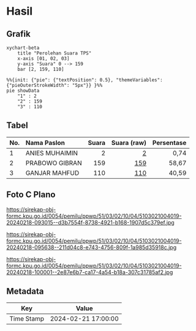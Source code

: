# Hasil

## Grafik

```mermaid
xychart-beta
    title "Perolehan Suara TPS"
    x-axis [01, 02, 03]
    y-axis "Suara" 0 --> 159
    bar [2, 159, 110]
```

```mermaid
%%{init: {"pie": {"textPosition": 0.5}, "themeVariables": {"pieOuterStrokeWidth": "5px"}} }%%
pie showData
    "1" : 2
    "2" : 159
    "3" : 110
```

## Tabel

| No. | Nama Paslon    | Suara | Suara (raw) | Persentase |
|:--- |:-------------- | -----:| -----------:| ----------:|
| 1   | ANIES MUHAIMIN | 2     | [2][p-1]    | 0,74       |
| 2   | PRABOWO GIBRAN | 159   | [159][p-2]  | 58,67      |
| 3   | GANJAR MAHFUD  | 110   | [110][p-3]  | 40,59      |


[p-1]: https://github.com/gigit-pemilu/pemilu-2024-51-bali/blob/main/pilpres/hitung-suara/sub/51-bali/sub/03-badung/sub/02-mengwi/sub/1004-kapal/sub/019-tps/sub/paslon-1.txt
[p-2]: https://github.com/gigit-pemilu/pemilu-2024-51-bali/blob/main/pilpres/hitung-suara/sub/51-bali/sub/03-badung/sub/02-mengwi/sub/1004-kapal/sub/019-tps/sub/paslon-2.txt
[p-3]: https://github.com/gigit-pemilu/pemilu-2024-51-bali/blob/main/pilpres/hitung-suara/sub/51-bali/sub/03-badung/sub/02-mengwi/sub/1004-kapal/sub/019-tps/sub/paslon-3.txt

## Foto C Plano

https://sirekap-obj-formc.kpu.go.id/0054/pemilu/ppwp/51/03/02/10/04/5103021004019-20240218-093015--d3b7554f-8738-4921-b168-1907d5c379ef.jpg

https://sirekap-obj-formc.kpu.go.id/0054/pemilu/ppwp/51/03/02/10/04/5103021004019-20240218-095638--211d04c8-e743-4756-809f-1a985d35918c.jpg

https://sirekap-obj-formc.kpu.go.id/0054/pemilu/ppwp/51/03/02/10/04/5103021004019-20240218-100001--2e87e6b7-ca17-4a54-b18a-307c31785af2.jpg


## Metadata

| Key        | Value               |
| ---------- | ------------------- |
| Time Stamp | 2024-02-21 17:00:00 |



